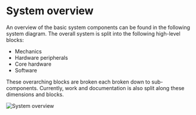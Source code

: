 # System overview

An overview of the basic system components can be found in the following system diagram.
The overall system is split into the following high-level blocks:

- Mechanics
- Hardware peripherals
- Core hardware
- Software

These overarching blocks are broken each broken down to sub-components.
Currently, work and documentation is also split along these dimensions and blocks.

![System overview](../../../assets/docs/assets/system_architecture_v101.svg)
